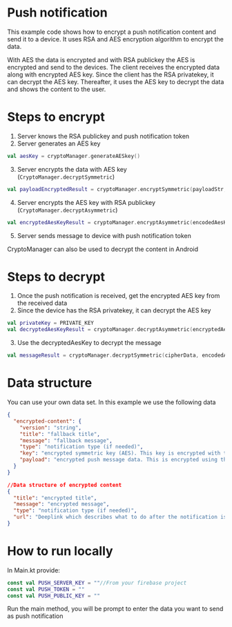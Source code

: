 # Push notification
This example code shows how to encrypt a push notification content and send it to a device.
It uses RSA and AES encryption algorithm to encrypt the data.

With AES the data is encrypted and with RSA publickey the AES is encrypted and send to the devices.
The client receives the encrypted data along with encrypted AES key. Since the client has the RSA privatekey, it can decrypt the AES key.
Thereafter, it uses the AES key to decrypt the data and shows the content to the user.

# Steps to encrypt
1. Server knows the RSA publickey and push notification token
2. Server generates an AES key
``` kotlin
val aesKey = cryptoManager.generateAESkey()
```
3. Server encrypts the data with AES key (`CryptoManager.decryptSymmetric`)
``` kotlin
val payloadEncryptedResult = cryptoManager.encryptSymmetric(payloadStr, aesKey)
```
4. Server encrypts the AES key with RSA publickey (`CryptoManager.decryptAsymmetric`)
``` kotlin
val encryptedAesKeyResult = cryptoManager.encryptAsymmetric(encodedAesKeyStr, publicKey)
```
5. Server sends message to device with push notification token

CryptoManager can also be used to decrypt the content in Android

# Steps to decrypt
1. Once the push notification is received, get the encrypted AES key from the received data
2. Since the device has the RSA privatekey, it can decrypt the AES key
```kotlin
val privateKey = PRIVATE_KEY
val decryptedAesKeyResult = cryptoManager.decryptAsymmetric(encryptedAesKey, privateKey)
```
3. Use the decryptedAesKey to decrypt the message
```kotlin
val messageResult = cryptoManager.decryptSymmetric(cipherData, encodedAesKeyStr)
```

# Data structure

You can use your own data set. In this example we use the following data
``` json
{
  "encrypted-content": {
    "version": "string",
    "title": "fallback title",
    "message": "fallback message",
    "type": "notification type (if needed)",
    "key": "encrypted symmetric key (AES). This key is encrypted with the asymmetic publickey",
    "payload": "encrypted push message data. This is encrypted using the symmetic AES key"
  }
}

//Data structure of encrypted content
{
  "title": "encrypted title",
  "message": "encrypted message",
  "type": "notification type (if needed)",
  "url": "Deeplink which describes what to do after the notification is opend"
}
```

# How to run locally
In Main.kt provide:
```kotlin
const val PUSH_SERVER_KEY = ""//From your firebase project
const val PUSH_TOKEN = ""
const val PUSH_PUBLIC_KEY = ""
```
Run the main method, you will be prompt to enter the data you want to send as push notification
